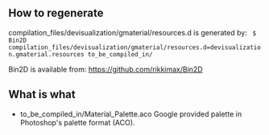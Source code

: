 How to regenerate
-----

compilation_files/devisualization/gmaterial/resources.d
is generated by: ``
$ Bin2D compilation_files/devisualization/gmaterial/resources.d=devisualization.gmaterial.resources to_be_compiled_in/``

Bin2D is available from: https://github.com/rikkimax/Bin2D

What is what
-------------

- to_be_compiled_in/Material_Palette.aco
Google provided palette in Photoshop's palette format (ACO).